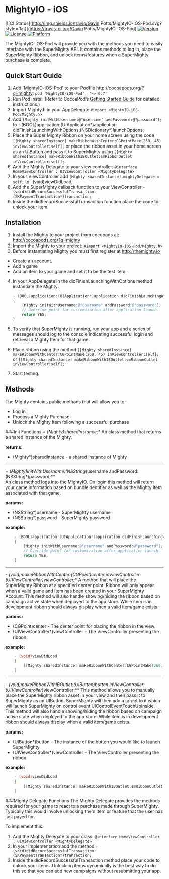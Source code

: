 MightyIO - iOS
=====================

[![CI Status](http://img.shields.io/travis/Gavin Potts/MightyIO-iOS-Pod.svg?style=flat)](https://travis-ci.org/Gavin Potts/MightyIO-iOS-Pod)
[![Version](https://img.shields.io/cocoapods/v/MightyIO-iOS-Pod.svg?style=flat)](http://cocoadocs.org/docsets/MightyIO-iOS-Pod)
[![License](https://img.shields.io/cocoapods/l/MightyIO-iOS-Pod.svg?style=flat)](http://cocoadocs.org/docsets/MightyIO-iOS-Pod)
[![Platform](https://img.shields.io/cocoapods/p/MightyIO-iOS-Pod.svg?style=flat)](http://cocoadocs.org/docsets/MightyIO-iOS-Pod)
 

The MightyIO-iOS-Pod will provide you with the methods you need to easily interface with the SuperMighty API.  It contains methods to log in, place the SuperMighty Ribbon, and unlock items/features when a SuperMighty purchase is complete.

## Quick Start Guide
1. Add 'MightyIO-iOS-Pod' to your Podfile http://cocoapods.org/?q=mighty: ``pod 'MightyIO-iOS-Pod', '~> 0.7'``
2. Run Pod install (Refer to CocoaPod’s [Getting Started Guide](http://cocoapods.org/#getstarted) for detailed instructions.)
3. Import Mighty.h in your AppDelegate ``#import <MightyIO-iOS-Pod/Mighty.h>``
4. Add ``[Mighty initWithUsername:@"username" andPassword:@"password"];`` to - (BOOL)application:(UIApplication*)application didFinishLaunchingWithOptions:(NSDictionary*)launchOptions;
5. Place the Super Mighty Ribbon on your home screen using the code ``[[Mighty sharedInstance] makeRibbonWithCenter:CGPointMake(260, 45) inViewController:self];`` or place the ribbon asset in your home screen as an UIButton and pass it to SuperMighty using ``[[Mighty sharedInstance] makeRibbonWithIBOutlet:smRibbonOutlet inViewController:self];``.
6. Add the Mighty Delegate to your view controller: ``@interface HomeViewController : UIViewController <MightyDelegate>``
7. In your ViewController add ``[Mighty sharedInstance].mightyDelegate = self;`` to -(void)viewDidLoad;
8. Add the SuperMighty callback function to your ViewController ``- (void)didRecordSuccessfulTransaction:(SKPaymentTransaction*)transaction;``
9. Inside the didRecordSuccessfulTransaction function place the code to unlock your item.


Installation
-----
1. Install the Mighty to your project from cocopods at: http://cocoapods.org/?q=mighty
2. Import the Mighty to your project: `#import <MightyIO-iOS-Pod/Mighty.h>`
3. Before instantiating Mighty you must first register at http://themighty.io
* Create an account.
* Add a game
* Add an item to your game and set it to be the test item.
4. In your AppDelegate in the didFinishLaunchingWithOptions method instantiate the Mighty:
    
    ```objective-c
    - (BOOL)application:(UIApplication*)application didFinishLaunchingWithOptions:(NSDictionary*)launchOptions
    {
        [Mighty initWithUsername:@"username" andPassword:@"password"];
        // Override point for customization after application launch.
        return YES;
    }
    ```

5. To verify that SuperMighty is running, run your app and a series of messages should log to the console indicating successful login and retrieval a Mighty Item for that game.
6. Place ribbon using the method ``[[Mighty sharedInstance] makeRibbonWithCenter:CGPointMake(260, 45) inViewController:self];`` or ``[[Mighty sharedInstance] makeRibbonWithIBOutlet:smRibbonOutlet inViewController:self];``
7. Start testing.

Methods
-----
The Mighty contains public methods that will allow you to:

* Log in
* Process a Mighty Purchase
* Unlock the Mighty Item following a successful purchase

###Init Functions
**+ (Mighty*)sharedInstance;**
An class method that returns a shared instance of the Mighty.

**returns:**

* (Mighty*)sharedInstance - a shared instance of Mighty
___

**+ (Mighty*)initWithUsername:(NSString*)username andPassword:(NSString*)password;**  
An class method logs into the MightyIO. On login this method will return your game information based on bundleIdentifier as well as the Mighty Item associated with that game.

**params:**

* (NSString*)username - SuperMighty username
* (NSString*)password - SuperMighty password

**example:**
```objective-c
    - (BOOL)application:(UIApplication*)application didFinishLaunchingWithOptions:(NSDictionary*)launchOptions
    {
        [Mighty initWithUsername:@"username" andPassword:@"password"];
        // Override point for customization after application launch.
        return YES;
    }
```
___

**- (void)makeRibbonWithCenter:(CGPoint)center inViewController:(UIViewController*)viewController;**
A method that will place the SuperMighty Ribbon at a specified center point.  Ribbon will only appear when a valid game and item has been created in your SuperMighty Account.  This method will also handle showing/hiding the ribbon based on campaign active state  when deployed to the app store.  While item is in development ribbon should always display when a valid item/game exists.

**params:**

* (CGPoint)center - The center point for placing the ribbon in the view.
* (UIViewController*)viewController - The ViewController presenting the ribbon.

**example:**
```objective-c
    - (void)viewDidLoad
    {
        [[Mighty sharedInstance] makeRibbonWithCenter:CGPointMake(260, 45) inViewController:self];
    }
```

___

**- (void)makeRibbonWithIBOutlet:(UIButton*)button inViewController:(UIViewController*)viewController;**
This method allows you to manually place the SuperMighty ribbon asset in your view and then pass it to SuperMighty as an UIButton.  SuperMighty will then add a target to it which will launch SuperMighty on control event  UIControlEventTouchUpInside.  This method will also handle showing/hiding the ribbon based on campaign active state  when deployed to the app store.  While item is in development ribbon should always display when a valid item/game exists.

**params:**

* (UIButton*)button - The instance of the button you would like to launch SuperMighty
* (UIViewController*)viewController - The ViewController presenting the ribbon.

**example:**
```objective-c
    - (void)viewDidLoad
    {
        [[Mighty sharedInstance] makeRibbonWithIBOutlet:smRibbonOutlet inViewController:self];
    }
```

###Mighty Delegate Functions
The Mighty Delegate provides the methods required for your game to react to a purchase made through SuperMighty.  Typically this would involve unlocking them item or feature that the user has just payed for. 

To implement this:
1. Add the Mighty Delegate to your class:
``@interface HomeViewController : UIViewController <MightyDelegate>``
2. In your implementation add the method ``- (void)didRecordSuccessfulTransaction:(SKPaymentTransaction*)transaction;``  
3. Inside the didRecordSuccessfulTransaction method place your code to unlock your items.  Unlocking items dynamically is the best way to do this so that you can add new campaigns without resubmitting your app.